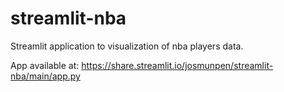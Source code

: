 # streamlit-nba
Streamlit application to visualization of nba players data.

App available at: https://share.streamlit.io/josmunpen/streamlit-nba/main/app.py

